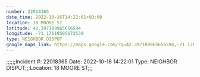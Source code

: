 ```yaml
---
number: 22018365
date_time: 2022-10-16T14:22:01+00:00
location: 18 MOORE ST
latitude: 42.397189965656594
longitude: -71.17619505672539
type: NEIGHBOR DISPUT
google_maps_link: https://maps.google.com/?q=42.397189965656594,-71.17619505672539
---
```


;;;;;;Incident #: 22018365  Date: 2022-10-16 14:22:01   Type: NEIGHBOR DISPUT;;;Location: 18 MOORE ST;;;

